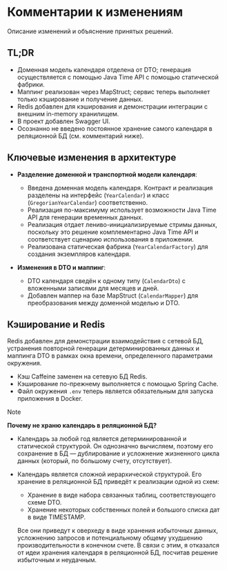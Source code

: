 # Комментарии к изменениям
Описание изменений и объяснение принятых решений.

## TL;DR
- Доменная модель календаря отделена от DTO; генерация осуществляется с помощью Java Time API с помощью статической фабрики.
- Маппинг реализован через MapStruct; сервис теперь выполняет только кэширование и получение данных.
- Redis добавлен для кэширования и демонстрации интеграции с внешним in-memory хранилищем.
- В проект добавлен Swagger UI.
- Осознанно не введено постоянное хранение самого календаря в реляционной БД (см. комментарий ниже).

## Ключевые изменения в архитектуре
- **Разделение доменной и транспортной модели календаря**:

    - Введена доменная модель календаря. Контракт и реализация разделены на интерфейс (`YearCalendar`) и класс (`GregorianYearCalendar`) соответственно.
    - Реализация по-максимуму использует возможности Java Time API для генерации временных данных.
    - Реализация отдает лениво-инициализируемые стримы данных, поскольку это решение комплементарно Java Time API и соответствует сценарию использования в приложении. 
    - Реализована статическая фабрика (`YearCalendarFactory`) для создания экземпляров календаря.

- **Изменения в DTO и маппинг**:
    - DTO календаря сведён к одному типу (`CalendarDto`) с вложенными записями для месяцев и дней.
    - Добавлен маппер на базе MapStruct (`CalendarMapper`) для преобразования между доменной моделью и DTO.

## Кэширование и Redis
Redis добавлен для демонстрации взаимодействия с сетевой БД, устранения повторной генерации детерминированных данных и маппинга DTO в рамках окна времени, определенного параметрами окружения.
- Кэш Caffeine заменен на сетевую БД Redis.
- Кэширование по-прежнему выполняется с помощью Spring Cache.
- Файл окружения `.env` теперь является обязательным для запуска приложения в Docker.

> [!NOTE]
> **Почему не храню календарь в реляционной БД?**<br/>
> - Календарь за любой год является детерминированной и статической структурой. Он однозначно вычисляем, поэтому его сохранение в БД — дублирование и усложнение жизненного цикла данных (который, по большому счету, отсутствует).
> - Календарь является сложной иерархической структурой. Его хранение в реляционной БД приведёт к реализации одной из схем:
>   - Хранение в виде набора связанных таблиц, соответствующего схеме DTO.
>   - Хранение некоторых собственных полей и большого списка дат в виде TIMESTAMP.
> 
>   Все они приведут к оверхеду в виде хранения избыточных данных, усложнению запросов и потенциальному общему ухудшению производительности в конечном счете. В связи с этим, я отказался от идеи хранения календаря в реляционной БД, посчитав решение избыточным и неудачным.



